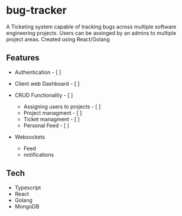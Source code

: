 # bug-tracker

A Ticketing system capable of tracking bugs across multiple software engineering projects. Users can be assinged by an admins to multiple project areas.
Created using React/Golang

## Features
* Authentication - [ ] 
* Client web Dashboard - [ ] 
* CRUD Functionality - [ ] 
  - Assigning users to projects - [ ] 
  - Project managment - [ ] 
  - Ticket managment - [ ] 
  - Personal Feed - [ ] 

* Websockets
  - Feed
  - notifications

## Tech 
* Typescript 
* React 
* Golang 
* MongoDB
